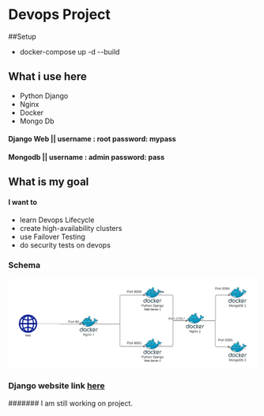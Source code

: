 # Devops Project

##Setup
- docker-compose up -d --build

## What i use here

- Python Django
- Nginx  
- Docker
- Mongo Db

#### Django Web || username : root password: mypass

#### Mongodb || username : admin password: pass


## What is my goal
#### I want to 
- learn Devops Lifecycle
- create high-availability clusters
-  use Failover Testing
- do security tests on devops


### Schema


![](https://raw.githubusercontent.com/burakkarabiyik/Devops-Project/main/schema.png)


### Django website link [here](https://github.com/burakkarabiyik/Blog-Django "here")
####### I am still working on project. 